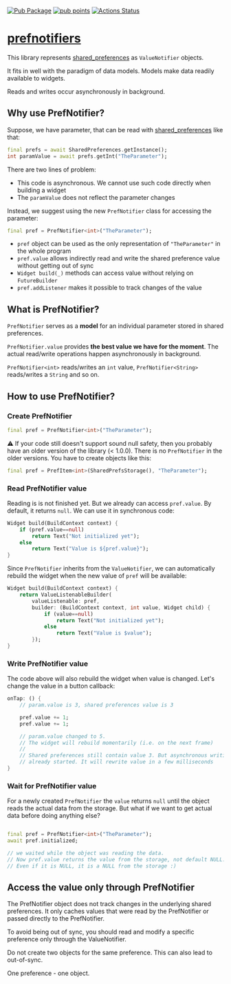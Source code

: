 [![Pub Package](https://img.shields.io/pub/v/prefnotifiers.svg)](https://pub.dev/packages/prefnotifiers)
[![pub points](https://badges.bar/prefnotifiers/pub%20points)](https://pub.dev/packages/prefnotifiers/score)
[![Actions Status](https://github.com/rtmigo/prefnotifiers.flutter/workflows/ci%20test/badge.svg?branch=master)](https://github.com/rtmigo/prefnotifiers.flutter/actions)

# [prefnotifiers](https://github.com/rtmigo/prefnotifiers)

This library represents [shared_preferences](https://pub.dev/packages/shared_preferences) as `ValueNotifier` objects.

It fits in well with the paradigm of data models. Models make data readily available to widgets.

Reads and writes occur asynchronously in background.

## Why use PrefNotifier?

Suppose, we have parameter, that can be read with [shared_preferences](https://pub.dev/packages/shared_preferences) like that:

``` dart
final prefs = await SharedPreferences.getInstance();
int paramValue = await prefs.getInt("TheParameter");
```

There are two lines of problem:

- This code is asynchronous. We cannot use such code directly when building a widget
- The `paramValue` does not reflect the parameter changes

Instead, we suggest using the new `PrefNotifier` class for accessing the parameter:

``` dart
final pref = PrefNotifier<int>("TheParameter");
```

- `pref` object can be used as the only representation of `"TheParameter"` in the whole program
- `pref.value` allows indirectly read and write the shared preference value without getting out of sync
- `Widget build(_)` methods can access value without relying on `FutureBuilder`
- `pref.addListener` makes it possible to track changes of the value

## What is PrefNotifier?

`PrefNotifier` serves as a **model** for an individual parameter stored in shared preferences.

`PrefNotifier.value` provides **the best value we have for the moment**. The actual read/write operations happen asynchronously in background.

`PrefNotifier<int>` reads/writes an `int` value, `PrefNotifier<String>` reads/writes a `String` and so on.

## How to use PrefNotifier?

### Create PrefNotifier

``` dart
final pref = PrefNotifier<int>("TheParameter");
```

:warning: If your code still doesn't support sound null safety, then you probably
have an older version of the library (< 1.0.0). There is no `PrefNotifier` in the older 
versions. You have to create objects like this:

``` dart
final pref = PrefItem<int>(SharedPrefsStorage(), "TheParameter");
```

### Read PrefNotifier value

Reading is is not finished yet. But we already can access `pref.value`. By default, it returns `null`.
We can use it in synchronous code:

``` dart
Widget build(BuildContext context) {
    if (pref.value==null)
        return Text("Not initialized yet");
    else
        return Text("Value is ${pref.value}");
}
```

Since `PrefNotifier` inherits from the `ValueNotifier`, we can automatically 
rebuild the widget when the new value of `pref` will be available:

``` dart
Widget build(BuildContext context) {
    return ValueListenableBuilder(
        valueListenable: pref,
        builder: (BuildContext context, int value, Widget child) {
            if (value==null)
                return Text("Not initialized yet");
            else
                return Text("Value is $value");
        });
}
```

### Write PrefNotifier value

The code above will also rebuild the widget when value is changed. Let's change the value in a button callback:

``` dart
onTap: () {
    // param.value is 3, shared preferences value is 3

    pref.value += 1;
    pref.value += 1;

    // param.value changed to 5.
    // The widget will rebuild momentarily (i.e. on the next frame)
    //
    // Shared preferences still contain value 3. But asynchronous writing
    // already started. It will rewrite value in a few milliseconds
}
```

### Wait for PrefNotifier value

For a newly created `PrefNotifier` the `value` returns `null` until the object reads the actual data from the storage.
But what if we want to get actual data before doing anything else?

``` dart

final pref = PrefNotifier<int>("TheParameter");
await pref.initialized;

// we waited while the object was reading the data.
// Now pref.value returns the value from the storage, not default NULL.
// Even if it is NULL, it is a NULL from the storage :)

```

## Access the value only through PrefNotifier

The PrefNotifier object does not track changes in the underlying shared 
preferences. It only caches values that were read by the PrefNotifier or passed 
directly to the PrefNotifier.

To avoid being out of sync, you should read and modify a specific 
preference only through the ValueNotifier.

Do not create two objects for the same preference. This can also lead to out-of-sync.

One preference - one object.

